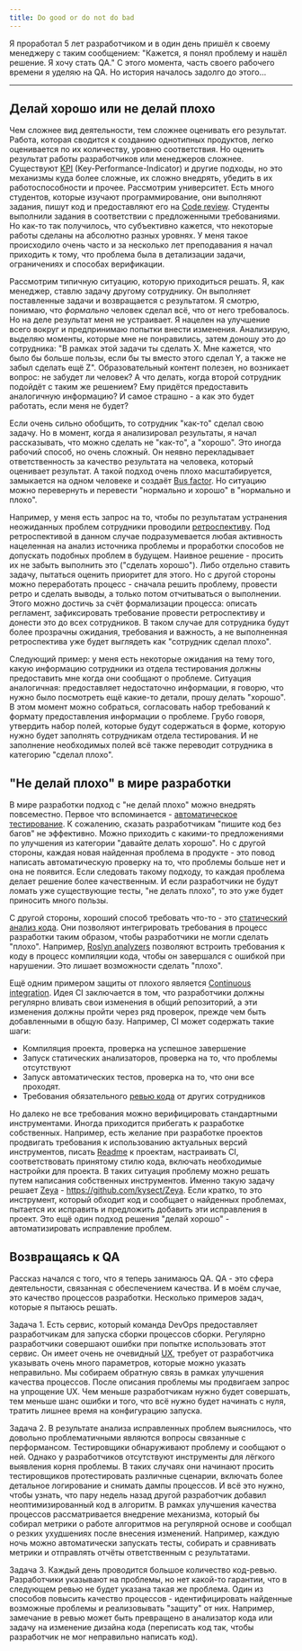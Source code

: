 ```yaml
---
title: Do good or do not do bad
---
```

Я проработал 5 лет разработчиком и в один день пришёл к своему менеджеру с таким сообщением: "Кажется, я понял проблему и нашёл решение. Я хочу стать QA." С этого момента, часть своего рабочего времени я уделяю на QA. Но история началось задолго до этого...

---
## Делай хорошо или не делай плохо
Чем сложнее вид деятельности, тем сложнее оценивать его результат. Работа, которая сводится к созданию однотипных продуктов, легко оценивается по их количеству, уровню соответствия. Но оценить результат работы разработчиков или менеджеров сложнее. Существуют [KPI](../../Knowledge%20base/Project%20management/KPI.md) (Key-Performance-Indicator)  и другие подходы, но это механизмы куда более сложные, их сложно внедрять, убедить в их работоспособности и прочее.
Рассмотрим университет. Есть много студентов, которые изучают программирование, они выполняют задания, пишут код и предоставляют его на [Code review](../../Knowledge%20base/Project%20management/Code%20review.md). Студенты выполнили задания в соответствии с предложенными требованиями. Но как-то так получилось, что субъективно кажется, что некоторые работы сделаны на абсолютно разных уровнях. У меня такое происходило очень часто и за несколько лет преподавания я начал приходить к тому, что проблема была в детализации задачи, ограничениях и способах верификации.

Рассмотрим типичную ситуацию, которую приходиться решать. Я, как менеджер, ставлю задачу другому сотруднику. Он выполняет поставленные задачи и возвращается с результатом. Я смотрю, понимаю, что _формально_ человек сделал всё, что от него требовалось. Но на деле результат меня не устраивает. Я нацелен на улучшение всего вокруг и предпринимаю попытки внести изменения. Анализирую, выделяю моменты, которые мне не понравились, затем доношу это до сотрудника: "В рамках этой задачи ты сделать X. Мне кажется, что было бы больше пользы, если бы ты вместо этого сделал Y, а также не забыл сделать ещё Z". Образовательный контент полезен, но возникает вопрос: не забудет ли человек? А что делать, когда второй сотрудник подойдёт с таким же решением? Ему придётся предоставить аналогичную информацию? И самое страшно - а как это будет работать, если меня не будет?

Если очень сильно обобщить, то сотрудник "как-то" сделал свою задачу. Но в момент, когда я анализировал результаты, я начал рассказывать, что можно сделать не "как-то", а "хорошо". Это иногда рабочий способ, но очень сложный. Он неявно перекладывает ответственность за качество результата на человека, который оценивает результат. А такой подход очень плохо масштабируется, замыкается на одном человеке и создаёт [Bus factor](../../Knowledge%20base/Project%20management/Bus%20factor.md). Но ситуацию можно перевернуть и перевести "нормально и хорошо" в "нормально и плохо".

Например, у меня есть запрос на то, чтобы по результатам устранения неожиданных проблем сотрудники проводили [ретроспективу](../../Knowledge%20base/Project%20management/Retro.md). Под ретроспективой в данном случае подразумевается любая активность нацеленная на анализ источника проблемы и проработки способов не допускать подобных проблем в будущем. Наивное решение - просить их не забыть выполнить это ("сделать хорошо"). Либо отдельно ставить задачу, пытаться оценить приоритет для этого. Но с другой стороны можно переработать процесс - сначала решить проблему, провести ретро и сделать выводы, а только потом отчитываться о выполнении. Этого можно достичь за счёт формализации процесса: описать регламент, зафиксировать требование провести ретроспективу и донести это до всех сотрудников. В таком случае для сотрудника будут более прозрачны ожидания, требования и важность, а не выполненная ретроспектива уже будет выглядеть как "сотрудник сделал плохо".

Следующий пример: у меня есть некоторые ожидания на тему того, какую информацию сотрудники из отдела тестирования должны предоставить мне когда они сообщают о проблеме. Ситуация аналогичная: предоставляет недостаточно информации, я говорю, что нужно было посмотреть ещё какие-то детали, прошу делать "хорошо". В этом момент можно собраться, согласовать набор требований к формату предоставления информации о проблеме. Грубо говоря, утвердить набор полей, которые будут содержаться в форме, которую нужно будет заполнять сотрудникам отдела тестирования. И не заполнение необходимых полей всё также переводит сотрудника в категорию "сделал плохо".

## "Не делай плохо" в мире разработки
В мире разработки подход с "не делай плохо" можно внедрять повсеместно. Первое что вспоминается - [автоматическое тестирование](../../Knowledge%20base/Testing/%D0%90%D0%B2%D1%82%D0%BE%D0%BC%D0%B0%D1%82%D0%B8%D1%87%D0%B5%D1%81%D0%BA%D0%BE%D0%B5%20%D1%82%D0%B5%D1%81%D1%82%D0%B8%D1%80%D0%BE%D0%B2%D0%B0%D0%BD%D0%B8%D0%B5%20%D0%BA%D0%BE%D0%B4%D0%B0.md). К сожалению, сказать разработчикам "пишите код без багов" не эффективно. Можно приходить с какими-то предложениями по улучшения из категории "давайте делать хорошо". Но с другой стороны, каждая новая найденная проблема в продукте - это повод написать автоматическую проверку на то, что проблемы больше нет и она не появится. Если следовать такому подходу, то каждая проблема делает решение более качественным. И если разработчики не будут ломать уже существующие тесты, "не делать плохо", то это уже будет приносить много пользы.

С другой стороны, хороший способ требовать что-то - это [статический анализ кода](../../Knowledge%20base/Project%20management/Static%20code%20analyze.md). Они позволяют интегрировать требования в процесс разработки таким образом, чтобы разработчики не могли сделать "плохо". Например, [Roslyn analyzers](../../Knowledge%20base/Developing/Dotnet/Roslyn/Roslyn%20analyzers.md) позволяют встроить требования к коду в процесс компиляции кода, чтобы он завершался с ошибкой при нарушении. Это лишает возможности сделать "плохо".

Ещё одним примером защиты от плохого является [Continuous integration](../../Knowledge%20base/DevOps/Continuous%20integration.md). Идея CI заключается в том, что разработчики должны регулярно вливать свои изменения в общий репозиторий, а эти изменения должны пройти через ряд проверок, прежде чем быть добавленными в общую базу. Например, CI может содержать такие шаги:
- Компиляция проекта, проверка на успешное завершение
- Запуск статических анализаторов, проверка на то, что проблемы отсутствуют
- Запуск автоматических тестов, проверка на то, что они все проходят.
- Требования обязательного [ревью кода](../../Knowledge%20base/Project%20management/Code%20review.md) от других сотрудников

Но далеко не все требования можно верифицировать стандартными инструментами. Иногда приходится прибегать к разработке собственных. Например, есть желание при разработке проектов продвигать требования к использованию актуальных версий инструментов, писать [Readme](../../Knowledge%20base/Project%20management/Documentation/Project%20readme.md) к проектам, настраивать CI, соответствовать принятому стилю кода, включать необходимые настройки для проекта. В таких ситуация проблему можно решать путем написания собственных инструментов. Именно такую задачу решает [Zeya](Zeya.md) - https://github.com/kysect/Zeya. Если кратко, то это инструмент, который обходит код и сообщает о найденных проблемах, пытается их исправить и предложить добавить эти исправления в проект. Это ещё один подход решения "делай хорошо" - автоматизировать исправление проблем. 

## Возвращаясь к QA
Рассказ начался с того, что я теперь занимаюсь QA. QA - это сфера деятельности, связанная с обеспечением качества. И в моём случае, это качество процессов разработки. Несколько примеров задач, которые я пытаюсь решать.

Задача 1. Есть сервис, который команда DevOps предоставляет разработчикам для запуска сборки процессов сборки. Регулярно разработчики совершают ошибки при попытке использовать этот сервис. Он имеет очень не очевидный [UX](../../Knowledge%20base/Product%20management/UX.md), требует от разработчика указывать очень много параметров, которые можно указать неправильно. Мы собираем обратную связь в рамках улучшения качества процессов. После описания проблемы мы продвигаем запрос на упрощение UX. Чем меньше разработчикам нужно будет совершать, тем меньше шанс ошибки и того, что всё нужно будет начинать с нуля, тратить лишнее время на конфигурацию запуска.

Задача 2. В результате анализа исправленных проблем выяснилось, что довольно проблематичными являются вопросы связанные с перформансом. Тестировщики обнаруживают проблему и сообщают о ней. Однако у разработчиков отсутствуют инструменты для лёгкого выявления корня проблемы. В таких случаях они начинают просить тестировщиков протестировать различные сценарии, включать более детальное логирование и снимать дампы процессов. И всё это нужно, чтобы узнать, что пару недель назад другой разработчик добавил неоптимизированный код в алгоритм. В рамках улучшения качества процессов рассматривается внедрение механизма, который бы собирал метрики о работе алгоритмов на регулярной основе и сообщал о резких ухудшениях после внесения изменений. Например, каждую ночь можно автоматически запускать тесты, собирать и сравнивать метрики и отправлять отчёты ответственным с результатами.

Задача 3. Каждый день проводится большое количество код-ревью. Разработчики указывают на проблемы, но нет какой-то гарантии, что в следующем ревью не будет указана такая же проблема. Один из способов повысить качество процессов - идентифицировать найденные возможные проблемы и реализовывать "защиту" от них. Например, замечание в ревью может быть превращено в анализатор кода или задачу на изменение дизайна кода (переписать код так, чтобы разработчик не мог неправильно написать код). 